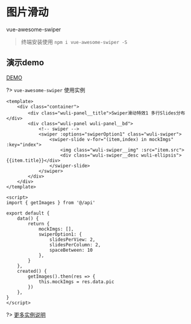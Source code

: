 # 图片滑动

vue-awesome-swiper

> 终端安装使用 `npm i vue-awesome-swiper -S`

## 演示demo

[DEMO](https://aaron52077.github.io/wuli-ui-dev/#/swiper) 

?> `vue-awesome-swiper` 使用实例


``` vue
<template>
    <div class="container">
        <div class="wuli-panel__title">Swiper滑动特效1 多行Slides分布</div>
        <div class="wuli-panel wuli-panel__bd">
            <!-- swiper -->
            <swiper :options="swiperOption1" class="wuli-swiper">
                <swiper-slide v-for="(item,index) in mockImgs" :key="index">
                    <img class="wuli-swiper__img" :src="item.src">
                    <div class="wuli-swiper__desc wuli-ellipsis">{{item.title}}</div>
                </swiper-slide>
            </swiper>
        </div>
    </div>
</template>

<script>
import { getImages } from '@/api'

export default {
    data() {
        return {
            mockImgs: [],
            swiperOption1: {
                slidesPerView: 2,
                slidesPerColumn: 2,
                spaceBetween: 10
            },
        }
    },
    created() {
        getImages().then(res => {
            this.mockImgs = res.data.pic
        })
    },
}
</script>
```

?> [更多实例说明](https://github.com/Aaron52077/wuli-ui-vue/blob/master/src/views/swiperPreview/index.vue)


